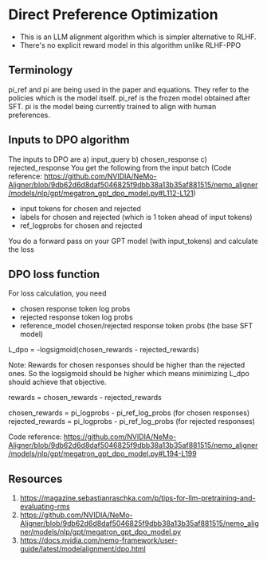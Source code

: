 # Direct Preference Optimization
- This is an LLM alignment algorithm which is simpler alternative to RLHF. 
- There's no explicit reward model in this algorithm unlike RLHF-PPO

## Terminology
pi_ref and pi are being used in the paper and equations. They refer to the policies which is the model itself. pi_ref is the frozen model obtained after SFT. pi is the model being 
currently trained to align with human preferences.

## Inputs to DPO algorithm
The inputs to DPO are a) input_query b) chosen_response c) rejected_response
You get the following from the input batch (Code reference: https://github.com/NVIDIA/NeMo-Aligner/blob/9db62d6d8daf5046825f9dbb38a13b35af881515/nemo_aligner/models/nlp/gpt/megatron_gpt_dpo_model.py#L112-L121)
- input tokens for chosen and rejected
- labels for chosen and rejected (which is 1 token ahead of input tokens)
- ref_logprobs for chosen and rejected

You do a forward pass on your GPT model (with input_tokens) and calculate the loss

## DPO loss function
For loss calculation, you need 
- chosen response token log probs 
- rejected response token log probs
- reference_model chosen/rejected response token probs (the base SFT model)

L_dpo = -logsigmoid(chosen_rewards - rejected_rewards)

Note: Rewards for chosen responses should be higher than the rejected ones. So the logsigmoid should be higher which means minimizing L_dpo should achieve that objective.

rewards = chosen_rewards - rejected_rewards

chosen_rewards = pi_logprobs - pi_ref_log_probs (for chosen responses)
rejected_rewards = pi_logprobs - pi_ref_log_probs (for rejected responses)

Code reference: <a href="https://github.com/NVIDIA/NeMo-Aligner/blob/9db62d6d8daf5046825f9dbb38a13b35af881515/nemo_aligner/models/nlp/gpt/megatron_gpt_dpo_model.py#L194-L199">https://github.com/NVIDIA/NeMo-Aligner/blob/9db62d6d8daf5046825f9dbb38a13b35af881515/nemo_aligner/models/nlp/gpt/megatron_gpt_dpo_model.py#L194-L199</a>

## Resources
1) https://magazine.sebastianraschka.com/p/tips-for-llm-pretraining-and-evaluating-rms
2) https://github.com/NVIDIA/NeMo-Aligner/blob/9db62d6d8daf5046825f9dbb38a13b35af881515/nemo_aligner/models/nlp/gpt/megatron_gpt_dpo_model.py
3) https://docs.nvidia.com/nemo-framework/user-guide/latest/modelalignment/dpo.html




